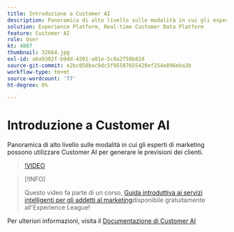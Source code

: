 ```yaml
---
title: Introduzione a Customer AI
description: Panoramica di alto livello sulle modalità in cui gli esperti di marketing possono utilizzare Customer AI per generare le previsioni dei clienti.
solution: Experience Platform, Real-time Customer Data Platform
feature: Customer AI
role: User
kt: 4807
thumbnail: 32664.jpg
exl-id: a6a9302f-b9dd-4201-a81e-5c8a2f58b82d
source-git-commit: e2bc058bac9dc5f95587655420ef254e896eba3b
workflow-type: tm+mt
source-wordcount: '77'
ht-degree: 0%

---
```


# Introduzione a Customer AI

Panoramica di alto livello sulle modalità in cui gli esperti di marketing possono utilizzare Customer AI per generare le previsioni dei clienti.

>[!VIDEO](https://video.tv.adobe.com/v/32664?quality=12&learn=on)

>[!INFO]
>
> Questo video fa parte di un corso, [Guida introduttiva ai servizi intelligenti per gli addetti al marketing](https://experienceleague.adobe.com/?recommended=ExperiencePlatform-U-1-2020.1.intelligentservices)disponibile gratuitamente all&#39;Experience League!

Per ulteriori informazioni, visita il [Documentazione di Customer AI](https://experienceleague.adobe.com/docs/experience-platform/intelligent-services/customer-ai/overview.html)
